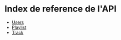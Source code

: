 # Index de reference de l'API

* [Users](./users.md)
* [Playlist](./playlist.md)
* [Track](./track.md)
